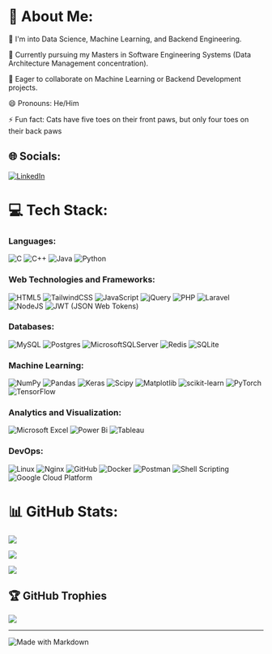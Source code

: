 
# 💫 About Me:

👀 I'm into Data Science, Machine Learning, and Backend Engineering. <br>

🌱 Currently pursuing my Masters in Software Engineering Systems (Data Architecture Management concentration). <br>

💞️ Eager to collaborate on Machine Learning or Backend Development projects. <br>

😄 Pronouns: He/Him <br>

⚡ Fun fact: Cats have five toes on their front paws, but only four toes on their back paws

  
  

## 🌐 Socials:

[![LinkedIn](https://img.shields.io/badge/LinkedIn-%230077B5.svg?logo=linkedin&logoColor=white)](https://www.linkedin.com/in/sandeep-k-kumar/)

  

# 💻 Tech Stack:
### Languages: 
![C](https://img.shields.io/badge/c-%2300599C.svg?style=flat&logo=c&logoColor=white) ![C++](https://img.shields.io/badge/c++-%2300599C.svg?style=flat&logo=c%2B%2B&logoColor=white) ![Java](https://img.shields.io/badge/java-%2300599C.svg?style=flat&logo=c%2B%2B&logoColor=white) ![Python](https://img.shields.io/badge/python-%2300599C.svg?style=flat&logo=c%2B%2B&logoColor=white)

  

### Web Technologies and Frameworks:

![HTML5](https://img.shields.io/badge/html5-%23E34F26.svg?style=flat&logo=html5&logoColor=white) ![TailwindCSS](https://img.shields.io/badge/tailwindcss-%2338B2AC.svg?style=flat&logo=tailwind-css&logoColor=white) ![JavaScript](https://img.shields.io/badge/javascript-%23323330.svg?style=flat&logo=javascript&logoColor=%23F7DF1E) ![jQuery](https://img.shields.io/badge/jquery-%230769AD.svg?style=flat&logo=jquery&logoColor=white) ![PHP]([https://img.shields.io/badge/php-%2300599C.svg?style=flat&logo=c%2B%2B&logoColor=white](https://img.shields.io/badge/PHP-777BB4?style=for-the-badge&logo=php&logoColor=white)) ![Laravel](https://img.shields.io/badge/laravel-%23FF2D20.svg?style=flat&logo=laravel&logoColor=white) ![NodeJS](https://img.shields.io/badge/node.js-6DA55F?style=flat&logo=node.js&logoColor=white) ![JWT (JSON Web Tokens)](https://img.shields.io/badge/JWT-black?style=flat&logo=JSON%20web%20tokens)

### Databases:

![MySQL](https://img.shields.io/badge/mysql-%2300000f.svg?style=flat&logo=mysql&logoColor=white) ![Postgres](https://img.shields.io/badge/postgres-%23316192.svg?style=flat&logo=postgresql&logoColor=white) ![MicrosoftSQLServer](https://img.shields.io/badge/Microsoft%20SQL%20Server-CC2927?style=flat&logo=microsoft%20sql%20server&logoColor=white) ![Redis](https://img.shields.io/badge/redis-%23DD0031.svg?style=flat&logo=redis&logoColor=white) ![SQLite](https://img.shields.io/badge/sqlite-%2307405e.svg?style=flat&logo=sqlite&logoColor=white)

### Machine Learning:

![NumPy](https://img.shields.io/badge/numpy-%23013243.svg?style=flat&logo=numpy&logoColor=white) ![Pandas](https://img.shields.io/badge/pandas-%23150458.svg?style=flat&logo=pandas&logoColor=white) ![Keras](https://img.shields.io/badge/Keras-%23D00000.svg?style=flat&logo=Keras&logoColor=white) ![Scipy](https://img.shields.io/badge/SciPy-%230C55A5.svg?style=flat&logo=scipy&logoColor=%white) ![Matplotlib](https://img.shields.io/badge/Matplotlib-%23ffffff.svg?style=flat&logo=Matplotlib&logoColor=black) ![scikit-learn](https://img.shields.io/badge/scikit--learn-%23F7931E.svg?style=flat&logo=scikit-learn&logoColor=white) ![PyTorch](https://img.shields.io/badge/PyTorch-%23EE4C2C.svg?style=flat&logo=PyTorch&logoColor=white) ![TensorFlow](https://img.shields.io/badge/TensorFlow-%23FF6F00.svg?style=flat&logo=TensorFlow&logoColor=white)

### Analytics and Visualization:

![Microsoft Excel](https://img.shields.io/badge/Microsoft_Excel-217346?style=flat&logo=microsoft-excel&logoColor=white) ![Power Bi](https://img.shields.io/badge/power_bi-F2C811?style=flat&logo=powerbi&logoColor=black) ![Tableau](https://img.shields.io/badge/Tableau-E97627?style=flat&logo=Tableau&logoColor=white)

 ### DevOps:

![Linux](https://img.shields.io/badge/Linux-FCC624?style=flat&logo=linux&logoColor=black) ![Nginx](https://img.shields.io/badge/nginx-%23009639.svg?style=flat&logo=nginx&logoColor=white) ![GitHub](https://img.shields.io/badge/GitHub-100000?style=flat&logo=github&logoColor=white) ![Docker](https://img.shields.io/badge/docker-%230db7ed.svg?style=flat&logo=docker&logoColor=white) ![Postman](https://img.shields.io/badge/Postman-FF6C37?style=flat&logo=postman&logoColor=white) ![Shell Scripting](https://img.shields.io/badge/shell_script-%23121011.svg?style=flat&logo=gnu-bash&logoColor=white) ![Google Cloud Platform](https://img.shields.io/badge/GoogleCloud-%234285F4.svg?style=flat&logo=google-cloud&logoColor=white)

# 📊 GitHub Stats:

![](https://github-readme-stats.vercel.app/api?username=kumarsandeep567&theme=default&hide_border=false&include_all_commits=true&count_private=true)<br/>

![](https://github-readme-streak-stats.herokuapp.com/?user=kumarsandeep567&theme=default&hide_border=false)<br/>

![](https://github-readme-stats.vercel.app/api/top-langs/?username=kumarsandeep567&theme=default&hide_border=false&include_all_commits=false&count_private=true&layout=compact)

## 🏆 GitHub Trophies

![](https://github-profile-trophy.vercel.app/?username=kumarsandeep567&theme=chalk&no-frame=false&no-bg=true&margin-w=4)

---
![Made with Markdown](https://img.shields.io/badge/Made%20with%20❤️%20in-Markdown-1f425f.svg)
